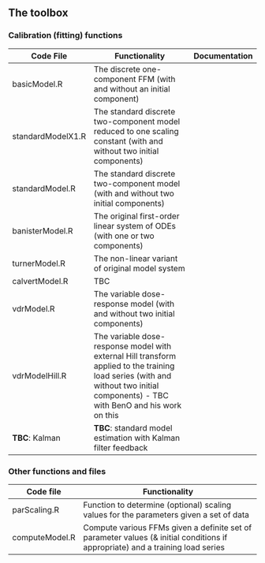 ## The toolbox

### Calibration (fitting) functions

| Code File              | Functionality                                                                                                                                                                                    | Documentation |
|-------------------|--------------------------------------------------------------------------------------------------------------------------------------------------------------------------------------------------|---------------|
| basicModel.R      | The discrete one-component FFM (with and without an initial component)                                                                                                                   |               |
| standardModelX1.R | The standard discrete two-component model reduced to one scaling constant (with and without two initial components)                                                                            |               |
| standardModel.R   | The standard discrete two-component model (with and without two initial components)                                                                                                            |               |
| banisterModel.R   | The original first-order linear system of ODEs (with one or two components) |               |
| turnerModel.R     | The non-linear variant of original model system                |               |
| calvertModel.R    | TBC                                                                                                                                                                                              |               |
| vdrModel.R        | The variable dose-response model (with and without two initial components)                                                                                                            |               |
| vdrModelHill.R    | The variable dose-response model with external Hill transform applied to the training load series (with and without two initial components) - TBC with BenO and his work on this                                           |               |
| **TBC**: Kalman   | **TBC**: standard model estimation with Kalman filter feedback                                                                                                                                   |               |

### Other functions and files
| Code file         | Functionality   |
|-------------------|-----------------|
| parScaling.R      | Function to determine (optional) scaling values for the parameters given a set of data                                                                                                           |               |
| computeModel.R    | Compute various FFMs given a definite set of parameter values (& initial conditions if appropriate) and a training load series                                                                   |               |
